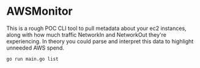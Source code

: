 # AWSMonitor

This is a rough POC CLI tool to pull metadata about your ec2 instances, along with how much traffic NetworkIn and NetworkOut they're experiencing.  In theory you could parse and interpret this data to highlight unneeded AWS spend.

`go run main.go list`
